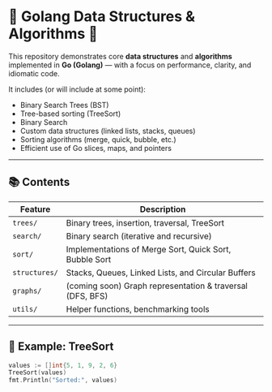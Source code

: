 # 🧠 Golang Data Structures & Algorithms 🚧

This repository demonstrates core **data structures** and **algorithms** implemented in **Go (Golang)** — with a focus on performance, clarity, and idiomatic code.

It includes (or will include at some point):
- Binary Search Trees (BST)
- Tree-based sorting (TreeSort)
- Binary Search
- Custom data structures (linked lists, stacks, queues)
- Sorting algorithms (merge, quick, bubble, etc.)
- Efficient use of Go slices, maps, and pointers

---

## 📚 Contents

| Feature | Description |
|--------|-------------|
| `trees/` | Binary trees, insertion, traversal, TreeSort |
| `search/` | Binary search (iterative and recursive) |
| `sort/` | Implementations of Merge Sort, Quick Sort, Bubble Sort |
| `structures/` | Stacks, Queues, Linked Lists, and Circular Buffers |
| `graphs/` | (coming soon) Graph representation & traversal (DFS, BFS) |
| `utils/` | Helper functions, benchmarking tools |

---

## 🚀 Example: TreeSort

```go
values := []int{5, 1, 9, 2, 6}
TreeSort(values)
fmt.Println("Sorted:", values)

